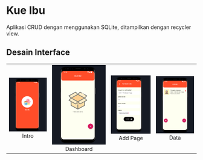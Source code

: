 # Kue Ibu
Aplikasi CRUD dengan menggunakan SQLite, ditampilkan dengan recycler view.

## Desain Interface
| | | | |
|:-------------------------:|:-------------------------:|:-------------------------:|:-------------------------:|
|<img width="1604" alt="intro" src="https://github.com/alfidh02/kueibu/blob/master/screenshots/intro.png">  Intro | <img width="1604" alt="dashboard" src="https://github.com/alfidh02/kueibu/blob/master/screenshots/dashboard.png"> Dashboard | <img width="1604" alt="dashboard" src="https://github.com/alfidh02/kueibu/blob/master/screenshots/addpage.png"> Add Page | <img width="1604" alt="dashboard" src="https://github.com/alfidh02/kueibu/blob/master/screenshots/dashboard(2).png"> Data |
